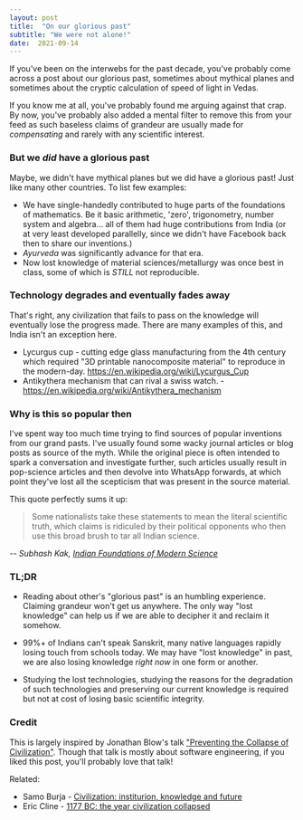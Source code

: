 ```yaml
---
layout: post
title:  "On our glorious past"
subtitle: "We were not alone!"
date:  2021-09-14
---
```


If you've been on the interwebs for the past decade, you've probably come across a post about our glorious past, sometimes about mythical planes and sometimes about the cryptic calculation of speed of light in Vedas.

If you know me at all, you've probably found me arguing against that crap. By now, you've probably also added a mental filter to remove this from your feed as such baseless claims of grandeur are usually made for *compensating* and rarely with any scientific interest.

### But we *did* have a glorious past

Maybe, we didn't have mythical planes but we did have a glorious past! Just like many other countries. To list few examples:

- We have single-handedly contributed to huge parts of the foundations of mathematics. Be it basic arithmetic, 'zero', trigonometry, number system and algebra... all of them had huge contributions from India (or at very least developed parallelly, since we didn't have Facebook back then to share our inventions.)
- *Ayurveda* was significantly advance for that era.
- Now lost knowledge of material sciences/metallurgy was once best in class, some of which is *STILL* not reproducible.


### Technology degrades and eventually fades away

That's right, any civilization that fails to pass on the knowledge will eventually lose the progress made. There are many examples of this, and India isn't an exception here.

- Lycurgus cup - cutting edge glass manufacturing from the 4th century which required "3D printable nanocomposite material" to reproduce in the modern-day. https://en.wikipedia.org/wiki/Lycurgus_Cup
- Antikythera mechanism that can rival a swiss watch. - https://en.wikipedia.org/wiki/Antikythera_mechanism



### Why is this so popular then

I've spent way too much time trying to find sources of popular inventions from our grand pasts. I've usually found some wacky journal articles or blog posts as source of the myth. While the original piece is often intended to spark a conversation and investigate further, such articles usually result in pop-science articles and then devolve into WhatsApp forwards, at which point they've lost all the scepticism that was present in the source material.

This quote perfectly sums it up:


> Some nationalists take these statements to mean the literal scientific truth, which claims is ridiculed by their political opponents who then use this broad brush to tar all Indian science.

*-- Subhash Kak, [Indian Foundations of Modern Science](https://subhashkak.medium.com/indian-foundations-of-modern-science-72259046700f)*



### TL;DR

- Reading about other's "glorious past" is an humbling experience. Claiming grandeur won't get us anywhere. The only way "lost knowledge" can help us if we are able to decipher it and reclaim it somehow.

- 99%+ of Indians can't speak Sanskrit, many native languages rapidly losing touch from schools today. We may have "lost knowledge" in past, we are also losing knowledge *right now* in one form or another.

- Studying the lost technologies, studying the reasons for the degradation of such technologies and preserving our current knowledge is required but not at cost of losing basic scientific integrity.


### Credit

This is largely inspired by Jonathan Blow's talk ["Preventing the Collapse of Civilization"](https://www.youtube.com/watch?v=pW-SOdj4Kkk). Though that talk is mostly about software engineering, if you liked this post, you'll probably love that talk!


Related:
- Samo Burja - [Civilization: institurion, knowledge and future](https://www.youtube.com/watch?v=OiNmTVThNEY)
- Eric Cline - [1177 BC: the year civilization collapsed](https://www.youtube.com/watch?v=M4LRHJlijVU)
